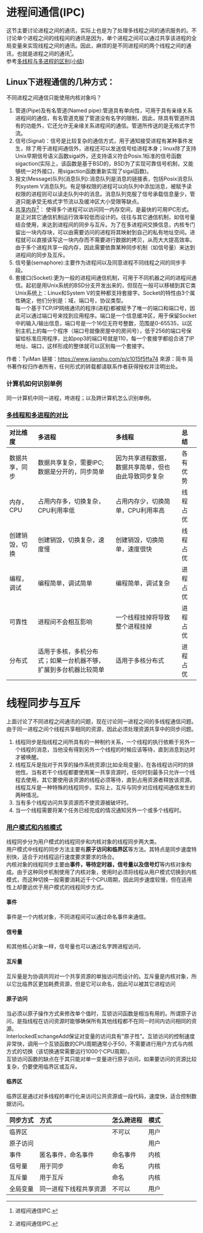 # 进程间通信\(IPC\)

这节主要讨论进程之间的通讯，实际上也是为了处理多线程之间的通讯服务的。不讨论单个进程之间的线程间的通讯是因为，单个进程之间可以通过共享该进程的全局变量来实现线程之间的通讯。因此，麻烦的是不同进程间的两个线程之间的通讯，也就是进程之间的通讯[^1]。  
参考[多线程与多进程的区别\(小结\)](https://blog.csdn.net/hairetz/article/details/4281931)

## Linux下进程通信的几种方式：

不同进程之间通信只能使用内核对象吗？  
1. 管道\(Pipe\)及有名管道\(Named pipe\):管道具有单向性，可用于具有亲缘关系进程间的通信，有名管道克服了管道没有名字的限制，因此，除具有管道所具有的功能外，它还允许无亲缘关系进程间的通信。管道所传送的是无格式字节流。  
2. 信号\(Signal\)：信号是比较复杂的通信方式，用于通知接受进程有某种事件发生，除了用于进程间通信外，进程还可以发送信号给进程本身；linux除了支持Unix早期信号语义函数sigal外，还支持语义符合Posix.1标准的信号函数sigaction\(实际上，该函数是基于BSD的，BSD为了实现可靠信号机制，又能够统一对外接口，用sigaction函数重新实现了sigal函数\)。  
3. 报文\(Message\)队列\(消息队列\):消息队列是消息的链接表，包括Posix消息队列system V消息队列。有足够权限的进程可以向队列中添加消息，被赋予读权限的进程则可以读走队列中的消息。消息队列克服了信号承载信息量少，管道只能承受无格式字节流以及缓冲区大小受限等缺点。  
4. [共享内存](https://www.jianshu.com/p/c1015f5ffa74)[^1]： 使得多个进程可以访问同一内存空间，是最快的可用IPC形式。是正对其它通信机制运行效率较低而设计的。往往与其它通信机制，如信号量结合使用，来达到进程间的同步与互斥。为了在多进程间交换信息，内核专门留出一块内存块，可以由需要访问的进程将其映射到自己的私有地址空间。进程就可以直接读写这一块内存而不需要进行数据的拷贝，从而大大提高效率。由于多个进程共享一段内存，因此需要依靠某种同步机制（如信号量）来达到进程间的同步及互斥。  
5. 信号量\(semaphore\):主要作为进程间以及同意进程不同线程之间的同步手段。  
6. 套接口\(Socket\):更为一般的进程间通信机制，可用于不同机器之间的进程间通信。起初是用Unix系统的BSD分支开发出来的，但现在一般可以移植到其它类Unix系统上：Linux和System V的变种都支持套接字。Socket的特性由3个属性确定，他们分别是：域，端口号，协议类型。  
每一个基于TCP/IP网络通讯的程序(进程)都被赋予了唯一的端口和端口号，因此可以通过端口号来找到应用程序。端口是一个信息缓冲区，用于保留Socket中的输入/输出信息，端口号是一个16位无符号整数，范围是0-65535，以区别主机上的每一个程序（端口号就像房屋中的房间号），低于256的端口号保留给标准应用程序，比如pop3的端口号就是110，每一个套接字都组合进了IP地址、端口，这样形成的整体就可以区别每一个套接字。

作者：TyiMan
链接：https://www.jianshu.com/p/c1015f5ffa74
來源：简书
简书著作权归作者所有，任何形式的转载都请联系作者获得授权并注明出处。

### 计算机如何识别单例

同一计算机中同一进程，垮进程；以及跨计算机怎么识别单例。

### [多线程和多进程的对比](https://blog.csdn.net/lishenglong666/article/details/8557215)

| 对比维度 | 多进程 | 多线程 | 总结 |
| :--- | :--- | :--- | :--- |
| 数据共享，同步 | 数据共享复杂，需要IPC;数据是分开的，同步简单 | 因为共享进程数据，数据共享简单，但也由此导致同步复杂 | 各有优势 |
| 内存，CPU | 占用内存多，切换复杂，CPU利用率低 | 占用内存少，切换简单，CPU利用率高 | 线程占优 |
| 创建销毁，切换 | 创建销毁，切换复杂，速度慢 | 创建销毁，切换简单，速度很快 | 线程占优 |
| 编程，调试 | 编程简单，调试简单 | 编程简单，调试复杂 | 进程占优 |
| 可靠性 | 进程间不会相互影响 | 一个线程挂掉将导致整个进程挂掉 | 进程占优 |
| 分布式 | 适用于多核，多机分布式；如果一台机器不够，扩展到多台机器比较简单 | 适用于多核分布式 | 进程占优 |

# 线程同步与互斥

上面讨论了不同进程之间通讯的问题，现在讨论同一进程之间的多线程通信问题。由于同一进程之间个线程共享相同的资源，因此必须处理资源共享中的同步问题。  
1. 线程同步是指线程之间所具有的一种制约关系，一个线程的执行依赖于另外一个线程的消息，当他没有得到另外一个线程的时候应该等待，直到消息到达时才被唤醒。  
2. 线程互斥是指对于共享的操作系统资源\(比如全局变量\)，在各线程访问时的排他性。当有若干个线程都要使用某一共享资源时，任何时刻最多只允许一个线程去使用，其它要使用该资源的线程必须等待，直到占用资源者释放该资源。  
线程互斥是一种特殊的线程同步。实际上，互斥与同步对应线程间通信发生的两种情况。  
1. 当有多个线程访问共享资源而不使资源被破坏时。  
2. 当一个线程需要将某个任务已经完成的情况通知另外一个或多个线程时。

### [用户模式和内核模式](http://blog.jobbole.com/109200/)

线程同步分为用户模式的线程同步和内核对象的线程同步两大类。  
用户模式中线程的同步方法主要有**原子访问和临界区**等方法。其特点是同步速度特别快，适合于对线程运行速度要求要求的场合。  
内核对象的线程同步主要由**事件，等待定时器，信号量以及信号灯**等内核对象构成。由于这种同步机制使用了内核对象，使用时必须将线程从用户模式切换到内核模式，而这种切换一般需要消耗近千个CPU周期，因此同步速度较慢，但在适用性上却要远优于用户模式的线程同步方式。

#### 事件

事件是一个内核对象，不同进程间可以通过命名事件来通信。

#### 信号量

和其他核心对象一样，信号量也可以通过名字跨进程访问，

#### 互斥量

互斥量是为协调共同对一个共享资源的单独访问而设计的。互斥量是内核对象，所以它比临界区更加耗费资源，但是它可以命名，因此可以被其它进程访问

#### 原子访问

当必须以原子操作方式来修改单个值时，互锁访问函数是相当有用的。所谓原子访问，是指线程在访问资源时能够确保所有其他线程都不在同一时间内访问相同的资源。  
InterlockedExchangeAdd保证对变量的访问具有”原子性”。互锁访问的控制速度非常快，调用一个互锁函数的CPU周期通常小于50，不需要进行用户方式与内核方式的切换（该切换通常需要运行1000个CPU周期）。  
互锁访问函数的缺点在于其只能对单一变量进行原子访问，如果要访问的资源比较复杂，仍要使用临界区或互斥。

#### 临界区

临界区是通过对多线程的串行化来访问公共资源或一段代码，速度快，适合控制数据访问。

| 同步方式 | 方式 | 怎么跨进程 | 模式 |
| :--- | :--- | :--- | :--- |
| 临界区 |  | 不可以 | 用户 |
| 原子访问 |  |  | 用户 |
| 事件 | 匿名事件，命名事件 | 命名事件 | 内核 |
| 信号量 | 用于同步 | 命名 | 内核 |
| 互斥量 | 用于互斥 | 命名 | 内核 |
| 全局变量 | 同一进程下线程共享资源 | 不可以 | 用户 |



[^1]: 进程间通信IPC.

